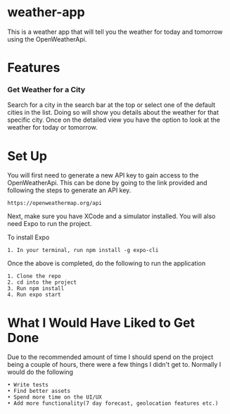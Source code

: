 # weather-app

This is a weather app that will tell you the weather for today and tomorrow using the OpenWeatherApi.

# Features

### Get Weather for a City

Search for a city in the search bar at the top or select one of the default cities in the list. Doing so will show you details about the weather for that specific city. Once on the detailed view you have the option to look at the weather for today or tomorrow.

# Set Up

You will first need to generate a new API key to gain access to the OpenWeatherApi. This can be done by
going to the link provided and following the steps to generate an API key.

```
https://openweathermap.org/api
```

Next, make sure you have XCode and a simulator installed. You will also need Expo to run the project.

To install Expo
```
1. In your terminal, run npm install -g expo-cli
```

Once the above is completed, do the following to run the application
 
```
1. Clone the repo
2. cd into the project
3. Run npm install
4. Run expo start
```

# What I Would Have Liked to Get Done

Due to the recommended amount of time I should spend on the project being a couple of hours, there were a few things I didn't get to. Normally I would do the following

```
• Write tests
• Find better assets
• Spend more time on the UI/UX
• Add more functionality(7 day forecast, geolocation features etc.)
```
